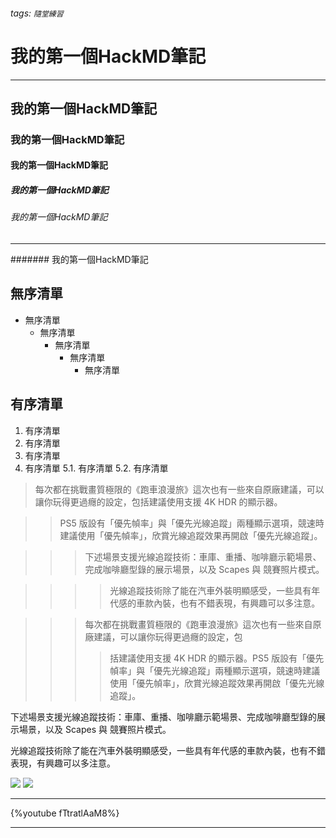###### tags: `隨堂練習`

# 我的第一個HackMD筆記
---
## 我的第一個HackMD筆記
### 我的第一個HackMD筆記
#### 我的第一個HackMD筆記
##### 我的第一個HackMD筆記
###### 我的第一個HackMD筆記
---
####### 我的第一個HackMD筆記
## 無序清單
- 無序清單
    - 無序清單
        - 無序清單
            - 無序清單
                - 無序清單
## 有序清單
1. 有序清單
2. 有序清單
3. 有序清單
4. 有序清單
    5.1. 有序清單
    5.2. 有序清單

>每次都在挑戰畫質極限的《跑車浪漫旅》這次也有一些來自原廠建議，可以讓你玩得更過癮的設定，包括建議使用支援 4K HDR 的顯示器。

 

>>PS5 版設有「優先幀率」與「優先光線追蹤」兩種顯示選項，競速時建議使用「優先幀率」，欣賞光線追蹤效果再開啟「優先光線追蹤」。

 

>>>下述場景支援光線追蹤技術：車庫、重播、咖啡廳示範場景、完成咖啡廳型錄的展示場景，以及 Scapes 與 競賽照片模式。

 

>>>>光線追蹤技術除了能在汽車外裝明顯感受，一些具有年代感的車款內裝，也有不錯表現，有興趣可以多注意。

>>>每次都在挑戰畫質極限的《跑車浪漫旅》這次也有一些來自原廠建議，可以讓你玩得更過癮的設定，包
>>>>括建議使用支援 4K HDR 的顯示器。PS5 版設有「優先幀率」與「優先光線追蹤」兩種顯示選項，競速時建議使用「優先幀率」，欣賞光線追蹤效果再開啟「優先光線追蹤」。

 

下述場景支援光線追蹤技術：車庫、重播、咖啡廳示範場景、完成咖啡廳型錄的展示場景，以及 Scapes 與 競賽照片模式。

 

光線追蹤技術除了能在汽車外裝明顯感受，一些具有年代感的車款內裝，也有不錯表現，有興趣可以多注意。

![](https://i.imgur.com/3AV97LL.png)
![](https://i.imgur.com/aWlEGDv.png)


---

{%youtube fTtratlAaM8%}

---




